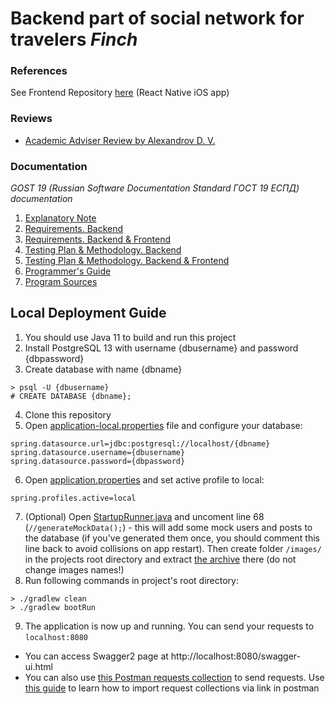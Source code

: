 # Backend part of social network for travelers *Finch*

### References
See Frontend Repository [here](https://github.com/artemgoncharov2000/finch-frontend) (React Native iOS app)  

### Reviews
* [Academic Adviser Review by Alexandrov D. V.](https://docdro.id/sebLfx4)

### Documentation
*GOST 19 (Russian Software Documentation Standard ГОСТ 19 ЕСПД) documentation*
1. [Explanatory Note](https://docdro.id/ZGbGGHS)
3. [Requirements. Backend](https://docdro.id/hd5If0w)
4. [Requirements. Backend & Frontend](https://docdro.id/B88Yi18)
5. [Testing Plan & Methodology. Backend](https://docdro.id/7o8ui1G)
6. [Testing Plan & Methodology. Backend & Frontend](https://docdro.id/aezeC4A)
7. [Programmer's Guide](https://docdro.id/aqDzXjp)
8. [Program Sources](https://docdro.id/3u5KqFF)

## Local Deployment Guide
1. You should use Java 11 to build and run this project
2. Install PostgreSQL 13 with username {dbusername} and password {dbpassword}
3. Create database with name {dbname}
```
> psql -U {dbusername}
# CREATE DATABASE {dbname};
```
4. Clone this repository
5. Open [application-local.properties](/src/main/resources/application-local.properties) file and configure your database:
```
spring.datasource.url=jdbc:postgresql://localhost/{dbname}
spring.datasource.username={dbusername}
spring.datasource.password={dbpassword}
```
6. Open [application.properties](/src/main/resources/application.properties) and set active profile to local:
```
spring.profiles.active=local
```
7. (Optional) Open [StartupRunner.java](/src/main/java/com/belkin/finch_backend/StartupRunner.java) and uncoment line 68 (`//generateMockData();`) - this will add some mock users and posts to the database (if you've generated them once, you should comment this line back to avoid collisions on app restart). Then create folder `/images/` in the projects root directory and extract [the archive](https://drive.google.com/file/d/1yVZ5cDrihbPl04S8nOkYzb_ApN8k_yv0/view?usp=sharing) there (do not change images names!)
8. Run following commands in project's root directory:
```
> ./gradlew clean
> ./gradlew bootRun
```
9. The application is now up and running. You can send your requests to `localhost:8080`
* You can access Swagger2 page at http://localhost:8080/swagger-ui.html
* You can also use [this Postman requests collection](https://www.getpostman.com/collections/28eb112cd9b89d0bc730) to send requests. Use [this guide](https://kb.datamotion.com/?ht_kb=postman-instructions-for-exporting-and-importing) to learn how to import request collections via link in postman
